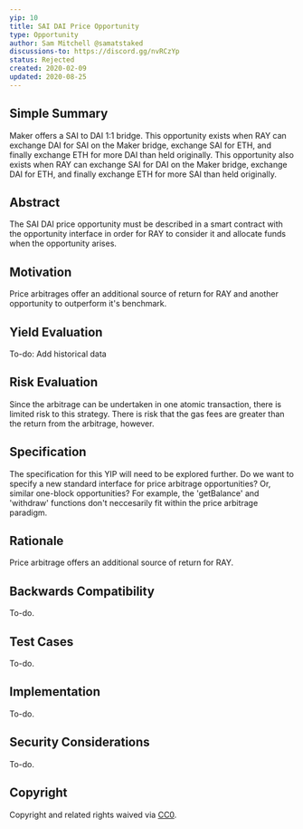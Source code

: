 ```yaml
---
yip: 10
title: SAI DAI Price Opportunity
type: Opportunity
author: Sam Mitchell @samatstaked
discussions-to: https://discord.gg/nvRCzYp
status: Rejected
created: 2020-02-09
updated: 2020-08-25
---
```


## Simple Summary
<!--"If you can't explain it simply, you don't understand it well enough." Provide a simplified and layman-accessible explanation of the YIP.-->
Maker offers a SAI to DAI 1:1 bridge. This opportunity exists when RAY can exchange DAI for SAI on the Maker bridge, exchange SAI for ETH, and finally exchange ETH for more DAI than held originally. This opportunity also exists when RAY can exchange SAI for DAI on the Maker bridge, exchange DAI for ETH, and finally exchange ETH for more SAI than held originally.

## Abstract
<!--A short (~200 word) description of the technical issue being addressed.-->
The SAI DAI price opportunity must be described in a smart contract with the opportunity interface in order for RAY to consider it and allocate funds when the opportunity arises. 

## Motivation
<!--The motivation is critical for YIPs that want to change the RAY protocol. It should clearly explain why the existing protocol specification is inadequate to address the problem that the YIP solves. YIP submissions without sufficient motivation may be rejected outright.-->
Price arbitrages offer an additional source of return for RAY and another opportunity to outperform it's benchmark.

## Yield Evaluation
<!--The potential added value for extra yield generation. Historical data should be provided. The process used to evaluate the yield potential should be detailed here.-->
To-do: Add historical data

## Risk Evaluation
<!--The potential or attached risk that should be considered for this proposal. Historical data should be provided. The process used to evaluate the risks should be detailed here.-->
Since the arbitrage can be undertaken in one atomic transaction, there is limited risk to this strategy. There is risk that the gas fees are greater than the return from the arbitrage, however.

## Specification
<!--The technical specification should describe the syntax and semantics of any new feature.-->
The specification for this YIP will need to be explored further. Do we want to specify a new standard interface for price arbitrage opportunities? Or, similar one-block opportunities? For example, the 'getBalance' and 'withdraw' functions don't neccesarily fit within the price arbitrage paradigm. 

## Rationale
<!--The rationale fleshes out the specification by describing what motivated the design and why particular design decisions were made. It should describe alternate designs that were considered and related work, e.g. how the feature is supported in other languages. The rationale may also provide evidence of consensus within the community, and should discuss important objections or concerns raised during discussion.-->
Price arbitrage offers an additional source of return for RAY.

## Backwards Compatibility
<!--All YIPs that introduce backwards incompatibilities must include a section describing these incompatibilities and their severity. The YIP must explain how the author proposes to deal with these incompatibilities. YIP submissions without a sufficient backwards compatibility treatise may be rejected outright.-->
To-do.

## Test Cases
<!--Test cases for an implementation are mandatory for YIPs that are affecting consensus changes. Other YIPs can choose to include links to test cases if applicable.-->
To-do.

## Implementation
<!--The implementations must be completed before any YIP is given status "Final", but it need not be completed before the YIP is accepted. While there is merit to the approach of reaching consensus on the specification and rationale before writing code, the principle of "rough consensus and running code" is still useful when it comes to resolving many discussions of API details.-->
To-do.

## Security Considerations
<!--All YIPs must contain a section that discusses the security implications/considerations relevant to the proposed change. Include information that might be important for security discussions, surfaces risks and can be used throughout the life cycle of the proposal. E.g. include security-relevant design decisions, concerns, important discussions, implementation-specific guidance and pitfalls, an outline of threats and risks and how they are being addressed. YIP submissions missing the "Security Considerations" section will be rejected. An YIP cannot proceed to status "Final" without a Security Considerations discussion deemed sufficient by the reviewers.-->
To-do.

## Copyright
Copyright and related rights waived via [CC0](https://creativecommons.org/publicdomain/zero/1.0/).
